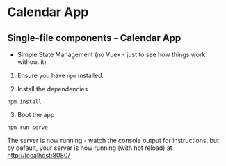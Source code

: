 # Calendar App

## Single-file components - Calendar App

* Simple State Management (no Vuex - just to see how things work without it)

1. Ensure you have `npm` installed.

2. Install the dependencies

```
npm install
```

3. Boot the app

```
npm run serve
```

The server is now running - watch the console output for instructions, but by default, your server is now running (with hot reload) at [http://localhost:8080/](http://localhost:8080/)
